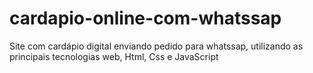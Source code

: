 # cardapio-online-com-whatssap
Site com cardápio digital enviando pedido para whatssap, utilizando as principais tecnologias web, Html, Css e JavaScript
